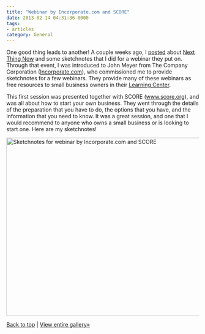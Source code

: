 ```yaml
---
title: "Webinar by Incorporate.com and SCORE"
date: 2013-02-14 04:31:36-0000
tags:
- articles
category: General
---
```


One good thing leads to another! A couple weeks ago, I <a href="/sketchnotes-for-next-thing-now-jan-2013/" title="Sketchnotes for Next Thing Now Jan 2013">posted</a> about <a href="http://www.nextthingnow.co/" title="Next Thing Now" target="_blank">Next Thing Now</a> and some sketchnotes that I did for a webinar they put on. Through that event, I was introduced to John Meyer from The Company Corporation (<a href="http://www.incorporate.com" title="The Company Corporation">Incorporate.com</a>), who commissioned me to provide sketchnotes for a few webinars. They provide many of these webinars as free resources to small business owners in their <a href="https://www.incorporate.com/learning_center.html" title="Incorporate.com Learning Center" target="_blank">Learning Center</a>.

This first session was presented together with SCORE (<a href="http://www.score.org" title="Score Website">www.score.org</a>), and was all about how to start your own business. They went through the details of the preparation that you have to do, the options that you have, and the information that you need to know. It was a great session, and one that I would recommend to anyone who owns a small business or is looking to start one. Here are my sketchnotes!

<a href="http://benjaminsnorris.files.wordpress.com/2013/02/score-sketchnotes.jpg"><img src="http://benjaminsnorris.files.wordpress.com/2013/02/score-sketchnotes.jpg?w=580" alt="Sketchnotes for webinar by Incorporate.com and SCORE" width="580" height="465" class="alignnone size-large wp-image-964" /></a>

<a href="#top">Back to top</a> | <a title="Sketchnotes Gallery" href="benjaminsnorris.wordpress.com/sketchnotes/sketchnotes-gallery/">View entire gallery»</a>